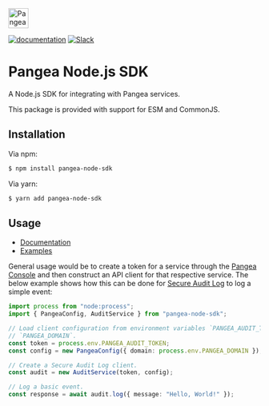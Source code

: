 <a href="https://pangea.cloud?utm_source=github&utm_medium=node-sdk" target="_blank" rel="noopener noreferrer">
  <img src="https://pangea-marketing.s3.us-west-2.amazonaws.com/pangea-color.svg" alt="Pangea Logo" height="40" />
</a>

<br />

[![documentation](https://img.shields.io/badge/documentation-pangea-blue?style=for-the-badge&labelColor=551B76)][Documentation]
[![Slack](https://img.shields.io/badge/Slack-4A154B?style=for-the-badge&logo=slack&logoColor=white)][Slack]

# Pangea Node.js SDK

A Node.js SDK for integrating with Pangea services.

This package is provided with support for ESM and CommonJS.

## Installation

Via npm:

```bash
$ npm install pangea-node-sdk
```

Via yarn:

```bash
$ yarn add pangea-node-sdk
```

## Usage

- [Documentation][]
- [Examples][]

General usage would be to create a token for a service through the
[Pangea Console][] and then construct an API client for that respective service.
The below example shows how this can be done for [Secure Audit Log][] to log a
simple event:

```typescript
import process from "node:process";
import { PangeaConfig, AuditService } from "pangea-node-sdk";

// Load client configuration from environment variables `PANGEA_AUDIT_TOKEN` and
// `PANGEA_DOMAIN`.
const token = process.env.PANGEA_AUDIT_TOKEN;
const config = new PangeaConfig({ domain: process.env.PANGEA_DOMAIN });

// Create a Secure Audit Log client.
const audit = new AuditService(token, config);

// Log a basic event.
const response = await audit.log({ message: "Hello, World!" });
```

[Documentation]: https://pangea.cloud/docs/sdk/js/
[Examples]: https://github.com/pangeacyber/pangea-javascript/tree/main/examples
[Pangea Console]: https://console.pangea.cloud/
[Slack]: https://pangea.cloud/join-slack/
[Secure Audit Log]: https://pangea.cloud/docs/audit
